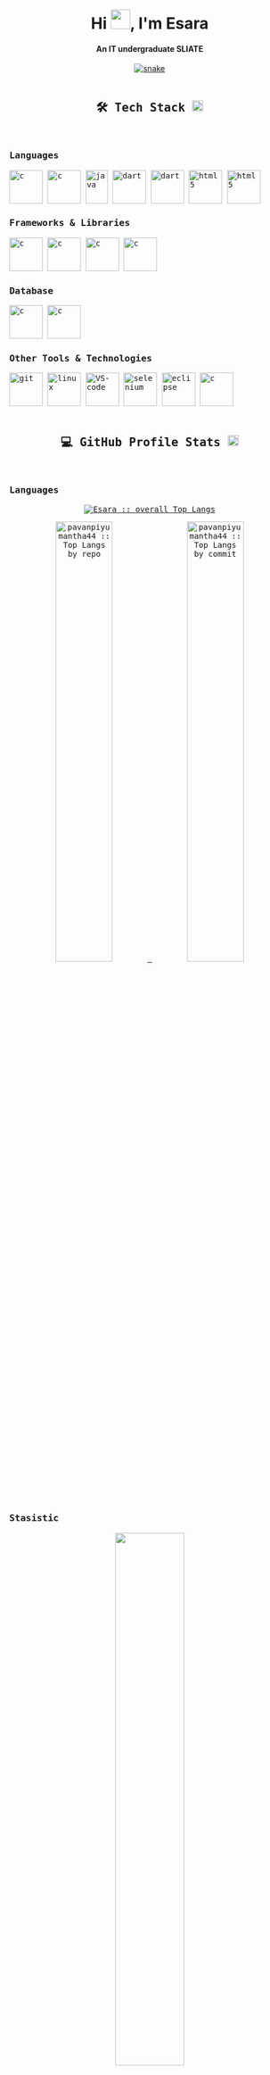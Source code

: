 <div align="center">
<h1 align="center">Hi <img width="35" src="./assets/waving.gif">, I'm Esara</h1>
<h4 align="center">An IT undergraduate SLIATE</h4>
</div>

<div align="center">
  <a href="https://github.com/pavanpiyumantha44">
  <img  src="./assets/grid-snake.svg"
       alt="snake" /></a>
</div>
</br>
<!-- <div>
   <samp>
      <h2 align="center"> About Me! 😎 </h2>
      <ul>
         <li>🏫: I'm a hard working computer engineering undergraduate...</li>
         <li>🔭: I'm currently working as a software engineer intern at wso2...</li>
      </ul>
   </samp>
</div> -->

<div>
   <samp>
      <h2 align="center">🛠 Tech Stack <img width="20" src="./assets/tech-stack.gif"></h2>
      </br>
      <div>
         <summary><h3>Languages</h3></summary>
         <img src="./assets/Tools/c-original.svg" alt="c" width="60" height="60"/> 
         <img src="./assets/Tools/python-original.svg" alt="c" width="60" height="60"/> 
         <img src="./assets/Tools/java.svg" alt="java" width="40" height="60"/>
         <img src="./assets/Tools/javascript-original.svg" alt="dart" width="60" height="60"/>
         <img src="./assets/Tools/dart.png" alt="dart" width="60" height="60"/>
         <img src="./assets/Tools/html5-original-wordmark.svg" alt="html5" width="60" height="60"/> 
         <img src="./assets/Tools/css3-original-wordmark.svg" alt="html5" width="60" height="60"/> 
      </div>
      <div>
         <summary><h3>Frameworks & Libraries</h3></summary>
         <img src="./assets/Tools/nodejs-original-wordmark.svg" alt="c" width="60" height="60"/> 
         <img src="./assets/Tools/express-original-wordmark.svg" alt="c" width="60" height="60"/>
         <img src="./assets/Tools/react-original-wordmark.svg" alt="c" width="60" height="60"/>
         <img src="./assets/Tools/flutter.png" alt="c" width="60" height="60"/>
      </div>
      <div>
         <summary><h3>Database</h3></summary>
         <img src="./assets/Tools/mongo-db.svg" alt="c" width="60" height="60"/> 
         <img src="./assets/Tools/sql.svg" alt="c" width="60" height="60"/>
      </div>
      <div>
         <summary><h3>Other Tools & Technologies</h3></summary>
         <img src="./assets/Tools/git.svg" alt="git" width="60" height="60"/> 
         <img src="./assets/Tools/linux-original.svg" alt="linux" width="60" height="60"/>
         <img src="./assets/Tools/visual-studio-code-1.svg" alt="VS-code" width="60" height="60"/>
         <img src="./assets/Tools/Selenium.png" alt="selenium" width="60" height="60"/>
         <img src="./assets/Tools/eclipse.png" alt="eclipse" width="60" height="60"/>
         <img src="./assets/Tools/postman.svg" alt="c" width="60" height="60"/>
      </div>
   </samp>
</div>
</br>
<div>
    <samp>
         <h2 align="center"> 💻 GitHub Profile Stats <img width="20" src="./assets/stats.gif"></h2>
         <br/>
         <summary><h3>Languages</h3></summary>
         <p align="center">
            <a href="https://github.com/pavanpiyumantha44">
            <img src="https://github-readme-stats.vercel.app/api/top-langs/?username=pavanpiyumantha44&langs_count=8&theme=dark&layout=compact&hide_border=true"alt="Esara :: overall Top Langs " /></a>
         </p>
         <p align="center">
            <a href="https://github.com/pavanpiyumantha44">
            <img width="45%" src="https://github-profile-summary-cards.vercel.app/api/cards/repos-per-language?username=pavanpiyumantha44&theme=tokyonight&layout=compact&hide_border=true"alt="pavanpiyumantha44 :: Top Langs by repo" />
            <img width="45%" src="https://github-profile-summary-cards.vercel.app/api/cards/most-commit-language?username=pavanpiyumantha44&theme=tokyonight&layout=compact&hide_border=true"alt="pavanpiyumantha44 :: Top Langs by commit" /></a>
         </p>
         <summary><h3>Stasistic</h3></summary>
         <p align="center">
            <a href="https://github.com/pavanpiyumantha44">
               <img width="49.5%" src="https://github-readme-stats.vercel.app/api?username=pavanpiyumantha44&show_icons=true&theme=tokyonight&hide_border=true" />
               <img width="49.5%" src="https://github-readme-streak-stats.herokuapp.com/?user=pavanpiyumantha44&theme=dark&hide_border=true" />
            </a>
         </p>
         <summary><h3>Trophies</h3></summary>
         <p align="center">
            <a href="https://github.com/pavanpiyumantha44">
               <img width="80%" src="https://github-profile-trophy.vercel.app/?username=pavanpiyumantha44&theme=algolia&no-bg=true&row=2&column=3&margin-w=15&margin-h=15" />
            </a>
         </p>
         <br>
    </samp>
</div>

<div>
   <samp>
   <h3 align="center">🔗 Connect with me:</h3>
   <div align="center">

[![image](https://img.shields.io/badge/LinkedIn-0077B5?style=for-the-badge&logo=linkedin&logoColor=white)](https://www.linkedin.com/in/esara-sithumal/)
[![image](https://img.shields.io/badge/Gmail-D14836?style=for-the-badge&logo=gmail&logoColor=white)](mailto:wmesithumal2@gmail.com)

   </div>
   </samp>
</div>
